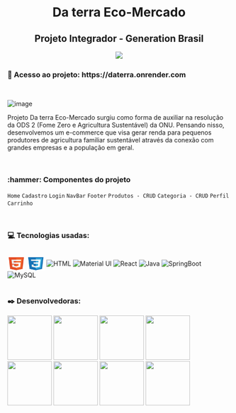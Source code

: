 <h1 align=center> Da terra Eco-Mercado </h1>

<h2 align=center> Projeto Integrador - Generation Brasil </h2>

<p align="center"><img src="http://img.shields.io/static/v1?label=STATUS&message=EM%20DESENVOLVIMENTO&color=GREEN&style=for-the-badge"/></p>

<h3 align=left> 📁 Acesso ao projeto: https://daterra.onrender.com </h3>

<br>

![image](https://i.imgur.com/shaVgjI.png)


Projeto Da terra Eco-Mercado surgiu como forma de auxiliar na resolução da ODS 2 (Fome Zero e Agricultura Sustentável) da ONU. Pensando nisso, desenvolvemos um e-commerce que visa gerar renda para pequenos produtores de agricultura familiar sustentável através da conexão com grandes empresas e a população em geral.


<br>

<h3>:hammer: Componentes do projeto </h3>

  
`Home` 
`Cadastro` 
`Login` 
`NavBar`
`Footer`
`Produtos - CRUD`
`Categoria - CRUD`
`Perfil`
`Carrinho` 

<br>


<h3>💻 Tecnologias usadas: </h3>

<div style="display: inline_block"><br>

  <img align="center" alt="HTML" height="30" width="40" src="https://raw.githubusercontent.com/devicons/devicon/master/icons/html5/html5-original.svg">
  <img align="center" alt="CSS" height="30" width="40" src="https://raw.githubusercontent.com/devicons/devicon/master/icons/css3/css3-original.svg">
  <img align="center" alt="HTML" height="30" width="40" src="https://cdn.jsdelivr.net/gh/devicons/devicon/icons/typescript/typescript-original.svg" />
  <img align="center" alt="Material UI" height="30" width="40" src="https://cdn.jsdelivr.net/gh/devicons/devicon/icons/materialui/materialui-original.svg">
  <img align="center" alt="React" height="30" width="40" src="https://cdn.jsdelivr.net/gh/devicons/devicon/icons/react/react-original.svg">
  <img align="center" alt="Java" height="30" width="40" src="https://user-images.githubusercontent.com/79949781/183263012-f25771dc-17a5-4ea0-9fb3-9c21cb3620cb.png">
  <img align="center" alt="SpringBoot" height="30" width="40" src="https://cdn.jsdelivr.net/gh/devicons/devicon/icons/spring/spring-original.svg">
  <img align="center" alt="MySQL" height="30" width="40" src="https://user-images.githubusercontent.com/79949781/183263082-03faa487-921f-4faf-9a36-3b9bdf186525.png">
</div>

<br>

<h3>✒️ Desenvolvedoras:</h3>

<div>
  <img height="100" width="100" src='https://i.imgur.com/FDMSxlu.png'>
  <img height="100" width="100" src='https://i.imgur.com/VvB5I2x.png'>
  <img height="100" width="100" src='https://i.imgur.com/pqdp4zh.png'>
  <img height="100" width="100" src='https://i.imgur.com/VXyG7VC.png'>
  <img height="100" width="100" src='https://i.imgur.com/ElKpmEl.png'>
  <img height="100" width="100" src='https://i.imgur.com/qXgryjy.png'>
  <img height="100" width="100" src='https://i.imgur.com/N78yBIK.png'>
  <img height="100" width="100" src='https://i.imgur.com/FCFumGj.png'>
</div>
